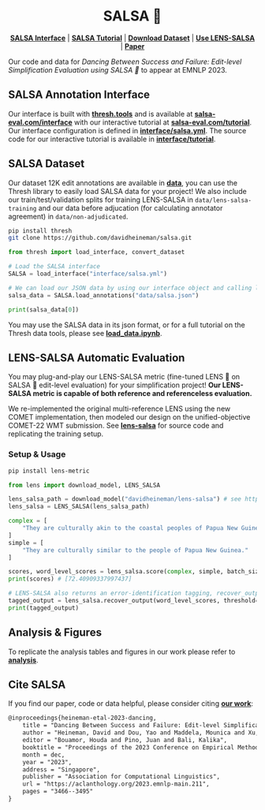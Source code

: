 <div align="center">
    <h1>SALSA 💃</h1>

[**SALSA Interface**](https://salsa-eval.com/interface) | [**SALSA Tutorial**](https://salsa-eval.com/tutorial) | [**Download Dataset**](./data) | [**Use LENS-SALSA**](#lens_salsa) | [**Paper**](https://aclanthology.org/2023.emnlp-main.211)
</div>


Our code and data for *Dancing Between Success and Failure: Edit-level Simplification Evaluation using SALSA 💃* to appear at EMNLP 2023.

## SALSA Annotation Interface
Our interface is built with [**thresh.tools**](https://thresh.tools/?t=salsa) and is available at [**salsa-eval.com/interface**](https://salsa-eval.com/interface) with our interactive tutorial at [**salsa-eval.com/tutorial**](https://salsa-eval.com/tutorial). Our interface configuration is defined in [**interface/salsa.yml**](./interface/salsa.yml). The source code for our interactive tutorial is available in [**interface/tutorial**](./interface/tutorial).

## SALSA Dataset
Our dataset 12K edit annotations are available in [**data**](./data), you can use the Thresh library to easily load SALSA data for your project! We also include our train/test/validation splits for training LENS-SALSA in `data/lens-salsa-training` and our data before adjucation (for calculating annotator agreement) in `data/non-adjudicated`.

```sh
pip install thresh
git clone https://github.com/davidheineman/salsa.git
```

```python
from thresh import load_interface, convert_dataset

# Load the SALSA interface
SALSA = load_interface("interface/salsa.yml")

# We can load our JSON data by using our interface object and calling load_annotations()
salsa_data = SALSA.load_annotations("data/salsa.json")

print(salsa_data[0])
```

You may use the SALSA data in its json format, or for a full tutorial on the Thresh data tools, please see [**load_data.ipynb**](https://github.com/davidheineman/thresh/blob/main/notebook_tutorials/load_data.ipynb).

<a id="lens_salsa"></a>

## LENS-SALSA Automatic Evaluation
You may plug-and-play our LENS-SALSA metric (fine-tuned LENS 🔎 on SALSA 💃 edit-level evaluation) for your simplification project! **Our LENS-SALSA metric is capable of both reference and referenceless evaluation.**

We re-implemented the original multi-reference LENS using the new COMET implementation, then modeled our design on the unified-objective COMET-22 WMT submission. See [**lens-salsa**](./lens-salsa) for source code and replicating the training setup.

### Setup & Usage
```sh
pip install lens-metric
```

```python
from lens import download_model, LENS_SALSA

lens_salsa_path = download_model("davidheineman/lens-salsa") # see https://huggingface.co/davidheineman/lens-salsa
lens_salsa = LENS_SALSA(lens_salsa_path)

complex = [
    "They are culturally akin to the coastal peoples of Papua New Guinea."
]
simple = [
    "They are culturally similar to the people of Papua New Guinea."
]

scores, word_level_scores = lens_salsa.score(complex, simple, batch_size=8, devices=[0])
print(scores) # [72.40909337997437]

# LENS-SALSA also returns an error-identification tagging, recover_output() will return the tagged output
tagged_output = lens_salsa.recover_output(word_level_scores, threshold=0.5)
print(tagged_output)

```

## Analysis & Figures
To replicate the analysis tables and figures in our work please refer to [**analysis**](./analysis).

## Cite SALSA
If you find our paper, code or data helpful, please consider citing [**our work**](https://arxiv.org/abs/2305.14458):
```tex
@inproceedings{heineman-etal-2023-dancing,
    title = "Dancing Between Success and Failure: Edit-level Simplification Evaluation using {SALSA}",
    author = "Heineman, David and Dou, Yao and Maddela, Mounica and Xu, Wei",
    editor = "Bouamor, Houda and Pino, Juan and Bali, Kalika",
    booktitle = "Proceedings of the 2023 Conference on Empirical Methods in Natural Language Processing",
    month = dec,
    year = "2023",
    address = "Singapore",
    publisher = "Association for Computational Linguistics",
    url = "https://aclanthology.org/2023.emnlp-main.211",
    pages = "3466--3495"
}
```